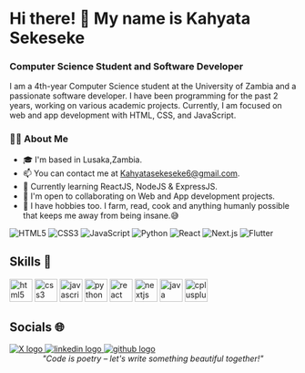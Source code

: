 # Hi there! 👋 My name is Kahyata Sekeseke

### Computer Science Student and Software Developer

I am a 4th-year Computer Science student at the University of Zambia and a passionate software developer. I have been programming for the past 2 years, working on various academic projects. Currently, I am focused on web and app development with HTML, CSS, and JavaScript.


### 👨‍💻 About Me

- 🎓 I'm based in Lusaka,Zambia.
- 📫 You can contact me at Kahyatasekeseke6@gmail.com.
- 🧠 Currently learning ReactJS, NodeJS & ExpressJS.
- 💛 I'm open to collaborating on Web and App development projects.
- 🫣 I have hobbies too. I farm, read, cook and anything humanly possible that keeps me away from being insane.😅

<div align="left">
  <img src="https://img.shields.io/badge/HTML5-E34F26?style=for-the-badge&logo=html5&logoColor=white" alt="HTML5" />
  <img src="https://img.shields.io/badge/CSS3-1572B6?style=for-the-badge&logo=css3&logoColor=white" alt="CSS3" />
  <img src="https://img.shields.io/badge/JavaScript-F7DF1E?style=for-the-badge&logo=javascript&logoColor=black" alt="JavaScript" />
  <img src="https://img.shields.io/badge/Python-3776AB?style=for-the-badge&logo=python&logoColor=white" alt="Python" />
  <img src="https://img.shields.io/badge/React-61DAFB?style=for-the-badge&logo=react&logoColor=black" alt="React" />
  <img src="https://img.shields.io/badge/Next.js-000000?style=for-the-badge&logo=next.js&logoColor=white" alt="Next.js" />
  <img src="https://img.shields.io/badge/Flutter-02569B?style=for-the-badge&logo=flutter&logoColor=white" alt="Flutter" />
</div>

## Skills 💪

<div align="left">
  <img src="https://cdn.jsdelivr.net/gh/devicons/devicon/icons/html5/html5-original.svg" height="40" alt="html5 logo" />
  <img src="https://cdn.jsdelivr.net/gh/devicons/devicon/icons/css3/css3-original.svg" height="40" alt="css3 logo" />
  <img src="https://cdn.jsdelivr.net/gh/devicons/devicon/icons/javascript/javascript-original.svg" height="40" alt="javascript logo" />
  <img src="https://cdn.jsdelivr.net/gh/devicons/devicon/icons/python/python-original.svg" height="40" alt="python logo" />
  <img src="https://cdn.jsdelivr.net/gh/devicons/devicon/icons/react/react-original.svg" height="40" alt="react logo" />
  <img src="https://cdn.jsdelivr.net/gh/devicons/devicon/icons/nextjs/nextjs-original.svg" height="40" alt="nextjs logo" />
  <img src="https://cdn.jsdelivr.net/gh/devicons/devicon/icons/java/java-original.svg" height="40" alt="java logo" />
  <img src="https://cdn.jsdelivr.net/gh/devicons/devicon/icons/cplusplus/cplusplus-original.svg" height="40" alt="cplusplus logo" />
</div>

## Socials 🌐

<div align="left">
  <a href="https://x.com/natukahyata" target="_blank">
    <img src="https://img.shields.io/badge/X-%23000000.svg?style=for-the-badge&logo=X&logoColor=white" alt="X logo" />
  </a>
  <a href="https://www.linkedin.com/in/kahyata-sekeseke-47483b204/" target="_blank">
    <img src="https://img.shields.io/badge/LinkedIn-0077B5?style=for-the-badge&logo=linkedin&logoColor=white" alt="linkedin logo" />
  </a>
  <a href="https://github.com/Kahyata" target="_blank">
    <img src="https://img.shields.io/badge/GitHub-181717?style=for-the-badge&logo=github&logoColor=white" alt="github logo" />
  </a>
</div>

<div align="center">
  <em>"Code is poetry – let's write something beautiful together!"</em>
</div>
